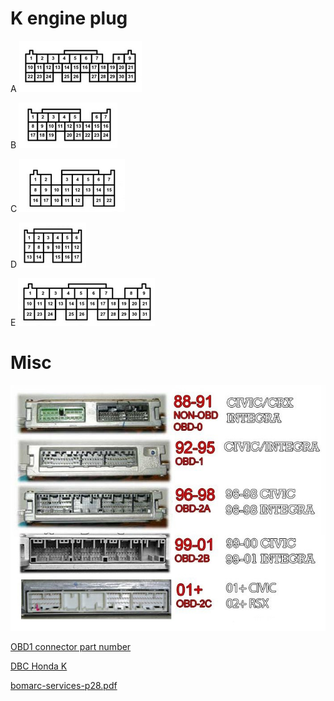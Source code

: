 
# K engine plug

A ![x](Images/Honda_K_plug_a.png)

B ![x](Images/Honda_K_plug_b.png)


C ![x](Images/Honda_K_plug_c.png)

D ![x](Images/Honda_K_plug_d.png)

E ![x](Images/Honda_K_plug_e.png)


# Misc


![x](OEM-Docs/Honda/ECU_overview.jpg)

[OBD1 connector part number](https://github.com/rusefi/rusefi/wiki/OEM-connectors#64)

[DBC Honda K](https://github.com/rusefi/rusefi/wiki/OEM-connectors#125-pin)


[bomarc-services-p28.pdf](OEM-Docs/Honda/bomarc-services-p28.pdf)